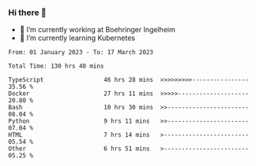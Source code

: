 ### Hi there 👋
- 🔭 I’m currently working at Boehringer Ingelheim
- 🌱 I’m currently learning Kubernetes

 
<!--START_SECTION:waka-->

```text
From: 01 January 2023 - To: 17 March 2023

Total Time: 130 hrs 40 mins

TypeScript                 46 hrs 28 mins  >>>>>>>>>----------------   35.56 %
Docker                     27 hrs 11 mins  >>>>>--------------------   20.80 %
Bash                       10 hrs 30 mins  >>-----------------------   08.04 %
Python                     9 hrs 11 mins   >>-----------------------   07.04 %
HTML                       7 hrs 14 mins   >------------------------   05.54 %
Other                      6 hrs 51 mins   >------------------------   05.25 %
```

<!--END_SECTION:waka-->

 
